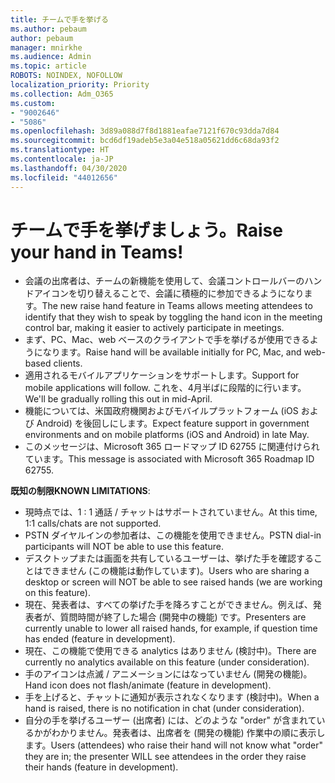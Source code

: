 ```yaml
---
title: チームで手を挙げる
ms.author: pebaum
author: pebaum
manager: mnirkhe
ms.audience: Admin
ms.topic: article
ROBOTS: NOINDEX, NOFOLLOW
localization_priority: Priority
ms.collection: Adm_O365
ms.custom:
- "9002646"
- "5086"
ms.openlocfilehash: 3d89a088d7f8d1881eafae7121f670c93dda7d84
ms.sourcegitcommit: bcd6df19adeb5e3a04e518a05621dd6c68da93f2
ms.translationtype: HT
ms.contentlocale: ja-JP
ms.lasthandoff: 04/30/2020
ms.locfileid: "44012656"
---
```

# <a name="raise-your-hand-in-teams"></a><span data-ttu-id="eacdb-102">チームで手を挙げましょう。</span><span class="sxs-lookup"><span data-stu-id="eacdb-102">Raise your hand in Teams!</span></span>

- <span data-ttu-id="eacdb-103">会議の出席者は、チームの新機能を使用して、会議コントロールバーのハンドアイコンを切り替えることで、会議に積極的に参加できるようになります。</span><span class="sxs-lookup"><span data-stu-id="eacdb-103">The new raise hand feature in Teams allows meeting attendees to identify that they wish to speak by toggling the hand icon in the meeting control bar, making it easier to actively participate in meetings.</span></span>
- <span data-ttu-id="eacdb-104">まず、PC、Mac、web ベースのクライアントで手を挙げるが使用できるようになります。</span><span class="sxs-lookup"><span data-stu-id="eacdb-104">Raise hand will be available initially for PC, Mac, and web-based clients.</span></span>
- <span data-ttu-id="eacdb-105">適用されるモバイルアプリケーションをサポートします。</span><span class="sxs-lookup"><span data-stu-id="eacdb-105">Support for mobile applications will follow.</span></span> <span data-ttu-id="eacdb-106">これを、4月半ばに段階的に行います。</span><span class="sxs-lookup"><span data-stu-id="eacdb-106">We'll be gradually rolling this out in mid-April.</span></span>
- <span data-ttu-id="eacdb-107">機能については、米国政府機関およびモバイルプラットフォーム (iOS および Android) を後回しにします。</span><span class="sxs-lookup"><span data-stu-id="eacdb-107">Expect feature support in government environments and on mobile platforms (iOS and Android) in late May.</span></span>
- <span data-ttu-id="eacdb-108">このメッセージは、Microsoft 365 ロードマップ ID 62755 に関連付けられています。</span><span class="sxs-lookup"><span data-stu-id="eacdb-108">This message is associated with Microsoft 365 Roadmap ID 62755.</span></span>

<span data-ttu-id="eacdb-109">**既知の制限**</span><span class="sxs-lookup"><span data-stu-id="eacdb-109">**KNOWN LIMITATIONS**:</span></span>

- <span data-ttu-id="eacdb-110">現時点では、1 : 1 通話 / チャットはサポートされていません。</span><span class="sxs-lookup"><span data-stu-id="eacdb-110">At this time, 1:1 calls/chats are not supported.</span></span>
- <span data-ttu-id="eacdb-111">PSTN ダイヤルインの参加者は、この機能を使用できません。</span><span class="sxs-lookup"><span data-stu-id="eacdb-111">PSTN dial-in participants will NOT be able to use this feature.</span></span>
- <span data-ttu-id="eacdb-112">デスクトップまたは画面を共有しているユーザーは、挙げた手を確認することはできません (この機能は動作しています)。</span><span class="sxs-lookup"><span data-stu-id="eacdb-112">Users who are sharing a desktop or screen will NOT be able to see raised hands (we are working on this feature).</span></span>
- <span data-ttu-id="eacdb-113">現在、発表者は、すべての挙げた手を降ろすことができません。例えば、発表者が、質問時間が終了した場合 (開発中の機能) です。</span><span class="sxs-lookup"><span data-stu-id="eacdb-113">Presenters are currently unable to lower all raised hands, for example, if question time has ended (feature in development).</span></span>
- <span data-ttu-id="eacdb-114">現在、この機能で使用できる analytics はありません (検討中)。</span><span class="sxs-lookup"><span data-stu-id="eacdb-114">There are currently no analytics available on this feature (under consideration).</span></span>
- <span data-ttu-id="eacdb-115">手のアイコンは点滅 / アニメーションにはなっていません (開発の機能)。</span><span class="sxs-lookup"><span data-stu-id="eacdb-115">Hand icon does not flash/animate (feature in development).</span></span>
- <span data-ttu-id="eacdb-116">手を上げると、チャットに通知が表示されなくなります (検討中)。</span><span class="sxs-lookup"><span data-stu-id="eacdb-116">When a hand is raised, there is no notification in chat (under consideration).</span></span>
- <span data-ttu-id="eacdb-117">自分の手を挙げるユーザー (出席者) には、どのような "order" が含まれているかがわかりません。発表者は、出席者を (開発の機能) 作業中の順に表示します。</span><span class="sxs-lookup"><span data-stu-id="eacdb-117">Users (attendees) who raise their hand will not know what "order" they are in; the presenter WILL see attendees in the order they raise their hands (feature in development).</span></span>
